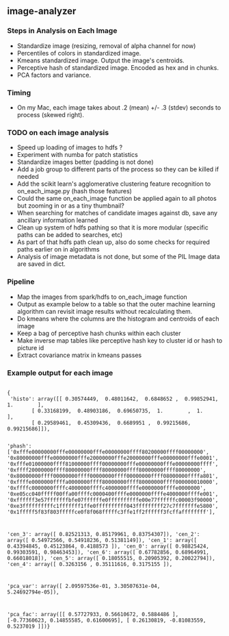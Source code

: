 ## image-analyzer
### Steps in Analysis on Each Image
* Standardize image (resizing, removal of alpha channel for now)
* Percentiles of colors in standardized image.  
* Kmeans standardized image. Output the image's centroids.
* Perceptive hash of standardized image.  Encoded as hex and in chunks.
* PCA factors and variance.

### Timing
* On my Mac, each image takes about .2 (mean) +/- .3 (stdev) seconds to process (skewed right).

### TODO on each image analysis 
* Speed up loading of images to hdfs ?
* Experiment with numba for patch statistics 
* Standardize images better (padding is not done)
* Add a job group to different parts of the process so they can be killed if needed
* Add the scikit learn's agglomerative clustering feature recognition to on_each_image.py (hash those features)
* Could the same on_each_image function be applied again to all photos but zooming in or as a tiny thumbnail?
* When searching for matches of candidate images against db, save any ancillary information learned
* Clean up system of hdfs pathing so that it is more modular (specific paths can be added to searches, etc)
* As part of that hdfs path clean up, also do some checks for required paths earlier on in algorithms
* Analysis of image metadata is not done, but some of the PIL Image data are saved in dict.

### Pipeline
* Map the images from spark/hdfs to on_each_image function
* Output as example below to a table so that the outer machine learning algorithm can revisit image results without recalculating them.
* Do kmeans where the columns are the histogram and centroids of each image
* Keep a bag of perceptive hash chunks within each cluster
* Make inverse map tables like perceptive hash key to cluster id or hash to picture id
* Extract covariance matrix in kmeans passes
### Example output for each image
<code>
{
 'histo': array([[ 0.30574449,  0.48011642,  0.6848652 ,  0.99852941,  1.        ],
        [ 0.33168199,  0.48903186,  0.69650735,  1.        ,  1.        ],
        [ 0.29589461,  0.45309436,  0.6689951 ,  0.99215686,  0.99215686]]),
        
 'phash': ['0xfffe00000000fffe00000000fffe00000000ffff80200000ffff00000000',
  '0x80000000fffe00000000fffe20000000fffe20000000fffe00000000fffe0001',
  '0xfffe01000000ffff81000000ffff00000000fffe00000000fffe00000000ffff',
  '0xffff20000000ffff80000000ffff80000000ffff80000000ffff80000000',
  '0x80000000ffff00000000ffff00000000ffff00000000ffff08000000ffffa801',
  '0xffffe0000000ffffa0000000ffff80000000ffff80000000ffff000000010000',
  '0xffffc0000000ffffc4000000ffffc4000000ffffe0000000ffffe0000000',
  '0xe05cc040fffff00ffa00ffffc0000400ffffe0000000ffffe4000000ffffe001',
  '0xffffff3e57fffffffbfe07ffffffe0ffffffffffe00e77ffffffc00003f90000',
  '0xe3ffffffffffc1fffffff1ffe0ffffffffff043fffffffff27c7fffffffe5800',
  '0x1fffff5f83f803fffffce0f8f068fffffc3ffe1ff2ffffff3fcffaffffffff'],
  
 'cen_3': array([ 0.82521313,  0.85179961,  0.83754307]),
 'cen_2': array([ 0.54972566,  0.54918236,  0.51381149]),
 'cen_1': array([ 0.43394845,  0.45123864,  0.4188573 ]),
 'cen_0': array([ 0.98825424,  0.99303591,  0.98463453]),
 'cen_6': array([ 0.67782856,  0.68964991,  0.66018018]),
 'cen_5': array([ 0.18055515,  0.20905392,  0.20022794]),
 'cen_4': array([ 0.3263156 ,  0.35111616,  0.3175155 ]),
 
 'pca_var': array([  2.09597536e-01,   3.30507631e-04,   5.24692794e-05]),
 
 'pca_fac': array([[ 0.57727933,  0.56610672,  0.5884486 ],
        [-0.77360623,  0.14855585,  0.61600695],
        [ 0.26130819, -0.81083559,  0.5237019 ]])}
        
</code>
